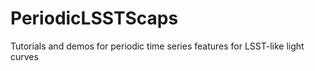 # PeriodicLSSTScaps
Tutorials and demos for periodic time series features for LSST-like light curves
